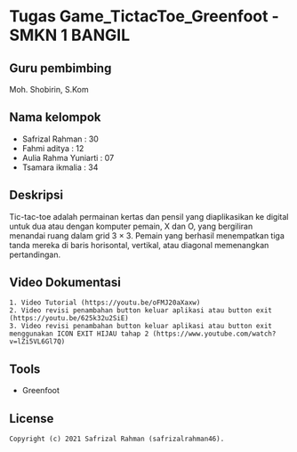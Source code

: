 # Tugas Game_TictacToe_Greenfoot - SMKN 1 BANGIL

## Guru pembimbing 
  Moh. Shobirin, S.Kom

## Nama kelompok
  * Safrizal Rahman : 30 
  * Fahmi aditya : 12 
  * Aulia Rahma Yuniarti : 07
  * Tsamara ikmalia : 34

        
## Deskripsi 
   Tic-tac-toe adalah permainan kertas dan pensil yang diaplikasikan ke digital untuk dua atau dengan komputer pemain, X dan O, yang bergiliran menandai ruang dalam grid    3 × 3. Pemain yang berhasil menempatkan tiga tanda mereka di baris horisontal, vertikal, atau diagonal memenangkan pertandingan. 


## Video Dokumentasi
    1. Video Tutorial (https://youtu.be/oFMJ20aXaxw) 
    2. Video revisi penambahan button keluar aplikasi atau button exit (https://youtu.be/625k32u2SiE)
    3. Video revisi penambahan button keluar aplikasi atau button exit menggunakan ICON EXIT HIJAU tahap 2 (https://www.youtube.com/watch?v=lZi5VL6Gl7Q)

## Tools 
* Greenfoot


  
License
-------
    Copyright (c) 2021 Safrizal Rahman (safrizalrahman46).
